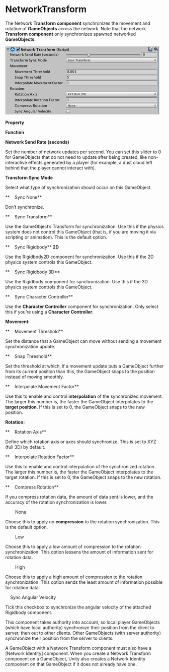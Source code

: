 # NetworkTransform

The Network **Transform component** synchronizes the movement and rotation of
**GameObjects** across the network. Note that the network **Transform
component** only synchronizes spawned networked **GameObjects**.

![The Network Transform component](NetworkTransform.png)

**Property**

**Function**

**Network Send Rate (seconds)**

Set the number of network updates per second. You can set this slider to 0 for
GameObjects that do not need to update after being created, like non-interactive
effects generated by a player (for example, a dust cloud left behind that the
player cannot interact with).

**Transform Sync Mode**

Select what type of synchronization should occur on this GameObject.

**    Sync None**

Don’t synchronize.

**    Sync Transform**

Use the GameObject’s Transform for synchronization. Use this if the physics
system does not control this GameObject (that is, if you are moving it via
scripting or animation). This is the default option.

**    Sync Rigidbody** **2D**

Use the Rigidbody2D component for synchronization. Use this if the 2D physics
system controls this GameObject.

**    Sync Rigidbody 3D**

Use the Rigidbody component for synchronization. Use this if the 3D physics
system controls this GameObject.

**    Sync Character Controller**

Use the **Character Controller** component for synchronization. Only select this
if you’re using a **Character Controller**.

**Movement:**

**    Movement Threshold**

Set the distance that a GameObject can move without sending a movement
synchronization update.

**    Snap Threshold**

Set the threshold at which, if a movement update puts a GameObject further from
its current position than this, the GameObject snaps to the position instead of
moving smoothly.

**    Interpolate Movement Factor**

Use this to enable and control **interpolation** of the synchronized movement.
The larger this number is, the faster the GameObject interpolates to the
**target position**. If this is set to 0, the GameObject snaps to the new
position.

**Rotation:**

**    Rotation Axis**

Define which rotation axis or axes should synchronize. This is set to XYZ (full
3D) by default.

**    Interpolate Rotation Factor**

Use this to enable and control interpolation of the synchronized rotation. The
larger this number is, the faster the GameObject interpolates to the target
rotation. If this is set to 0, the GameObject snaps to the new rotation.

**    Compress Rotation**

If you compress rotation data, the amount of data sent is lower, and the
accuracy of the rotation synchronization is lower.

        None

Choose this to apply no **compression** to the rotation synchronization. This is
the default option.

        Low

Choose this to apply a low amount of compression to the rotation
synchronization. This option lessens the amount of information sent for rotation
data.

        High

Choose this to apply a high amount of compression to the rotation
synchronization. This option sends the least amount of information possible for
rotation data.

    Sync Angular Velocity

Tick this checkbox to synchronize the angular velocity of the attached Rigidbody
component.

This component takes authority into account, so local player GameObjects (which
have local authority) synchronize their position from the client to server, then
out to other clients. Other GameObjects (with server authority) synchronize
their position from the server to clients.

A GameObject with a Network Transform component must also have a [Network
Identity] component.
When you create a Network Transform component on a GameObject, Unity also
creates a Network Identity component on that GameObject if it does not already
have one.
